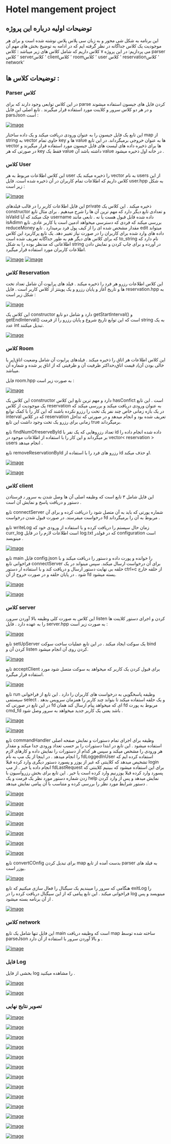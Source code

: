 # Hotel mangement project

## توضیحات اولیه درباره این پروژه

این برنامه به شکل شی محور و به زبان سی پلاس پلاس نوشته شده است و برای هر موجودیت یک کلاس جداگانه در نظر گرفته ایم  که در ادامه به توضیح بخش های مهم آن می پردازیم:
  در این پروژه ۷ کلاس داریم که شامل کلاس های زیر میباشد :
کلاس parser ٬
کلاس server٬
کلاس client٬
کلاس room٬
کلاس user ٬
کلاس reservation٬
کلاس network٬

## توضیحات کلاس ها :

### Parser کلاس

در این کلاس توابعی وجود دارند که برای parse کردن فایل های جیسون استفاده میشوند و در هر دو کلاس سرور و کلاینت مورد استفاده قرار میگیرند .
تابع اصلی این فایل parsJson است :

[![image](https://www.linkpicture.com/q/parserJson.png)](https://www.linkpicture.com/view.php?img=LPic6413028e7484f1816288767)

این تابع یک فایل جیسون را به عنوان ورودی دریافت میکند و یک داده ساختار map
از string
به vector 
حاوی تمام key ها 
و value ها
به عنوان خروجی برمیگرداند.
در این تابع vector ها 
برای ذخیره داده های لیست های فایل جیسون مورد استفاده قرار میگیرند و در صورتی که هر key فقط 
یک value داشته باشد 
آن value در خانه اول ذخیره میشود .

### کلاس User

ابن کلاس اطلاعات مربوط به هر user را ذخیره میکند
یک vector به
نام users از این کلاس داریم که اطلاعات تمام کاربران در آن ذخیره شده است.
فایل user.hpp به شکل زیر است :

[![image](https://www.linkpicture.com/q/parserJson.png)](https://www.linkpicture.com/view.php?img=LPic6413028e7484f1816288767)

این فایل اطلاعات کاربر را در قالب فیلدهای private ذخیره میکند .
این کلاس یک constructor 
و تعدادی تابع دیگر دارد که مهم ترین آن ها را شرح میدهیم . برای مثال تابع isValid چک میکند که 
آیا username داده شده قابل قبول هست یا نه .
تابعی مانند isAdimn بررسی میکند که فردی که دسترسی میخواهد ادمین است یا کاربر عادی.
تابع reduceMoney مقدار مشخص شده ای را از کیف پول فرد برمیدارد .
تابع edit میتواند داده های وارد شده برای کاربران را در صورت نیاز تغییر دهد.
یک تابع پرکاربرد این کلاس که برای کلاس های دیگر هم به طور جداگانه تعریف شده است to_string نام دارد که اطلاعاتی که مدنظر بوده را
به شکل string در آورده و برای چاپ کردن و نمایش دادن اطلاعات کاربران مورد استفاده قرار میگیرد.

[![image](https://www.linkpicture.com/q/Usercpp1.png)](https://www.linkpicture.com/view.php?img=LPic64130cf04b72f941790233)
[![image](https://www.linkpicture.com/q/Usercpp2.png)](https://www.linkpicture.com/view.php?img=LPic64130cf04b72f941790233)

### کلاس Reservation

این کلاس اطلاعات رزرو هر فرد را ذخیره میکند . فیلد های پرایوت آن شامل تعداد تخت ها و تاریخ آغاز و پایان رزرو و یک پوینتز از کلاس کاربر است .
فایل reservation.hpp به شکل زیر است :

[![image](https://www.linkpicture.com/q/Reservhpp_1.png)](https://www.linkpicture.com/view.php?img=LPic6413240e68a7f1823775595)

این کلاس یک constructor دارد 
و شامل دو تابع getStartInterval()
و getEndInterval()
است که این توابع تاریخ شروع و پایان رزرو را از فرمت string
به یک عدد int تبدیل میکنند.

[![image](https://www.linkpicture.com/q/Reservcpp_1.png)](https://www.linkpicture.com/view.php?img=LPic6413240e68a7f1823775595)

### کلاس Room

این کلاس اطلاعات هر اتاق را ذخیره میکند . فیلدهای پرایوت آن شامل وضعیت اتاق(پر یا خالی بودن آن)٫ قیمت اتاق٫حداکثر ظرفیت آن و ظرفیتی که از اتاق پر شده و شماره آن میباشد.

فایل room.hpp به صورت زیر است :

[![image](https://www.linkpicture.com/q/Roomhpp.png)](https://www.linkpicture.com/view.php?img=LPic64133b14f3ea51144886599)

این کلاس  یک constructor دارد و
مهم ترین تابع این کلاس hasConfict است .
این تابع یک موجودیت از کلاس reservation به عنوان ورودی دریافت میکند و 
بررسی میکند که در یک بازه زمانی خاص چند نفر یک تخت را رزرو نکرده باشند که این کار را با کمک توابع interval که در 
کلاس reservation تعریف شده بود و انجام میدهد 
و در صورتی که تداخل زمانی برای رزرو یک تخت وجود داشت این تابع true برمیگرداند.

تابع findNumOfreserveById تعداد رزروهایی که یک نفر 
با id داده شده انجام داده را بر میگرداند و 
این کار را با استفاده از اطلاعات موجود در vector< reservation > users انجام میدهد .

تابع removeReservationById رزرو های فرد را با استفاده 
از id او حذف میکند.

[![image](https://www.linkpicture.com/q/Roomcpp1.png)](https://www.linkpicture.com/view.php?img=LPic64133b14f3ea51144886599)

[![image](https://www.linkpicture.com/q/Roomcpp2.png)](https://www.linkpicture.com/view.php?img=LPic64133b14f3ea51144886599)

### کلاس client 

این فایل شامل ۳ تابع است که وظیفه اصلی آن ها وصل شدن به سرور ٫ فرستادن دستور و دریافت پاسخ و نمایش آن است . 

تابع connectServer شماره پورتی که باید به آن متصل شود را دریافت کرده و برای آن درخواست میفرستد.
در صورت قبول شدن درخواست fd مربوط به آن را برمیگرداند .

تابع writeLog زمان حال سیستم را دریافت کرده و با استفاده از ورودی خود 
که curr_log است اطلاعات لازم را در 
فایل log.txt 
که در فولدر configuration است مینویسد .

[![image](https://www.linkpicture.com/q/client1.png)](https://www.linkpicture.com/view.php?img=LPic641342e3b879c1799715608)

تابع main 
فایل config.json را خوانده و پورت داده و دستور را دریافت میکند و با 
فراخوانی تابع connectServer برای آن درخواست ارسال میکند.
سپس مینواند در یک حلقه بی نهایت دستور ارسال و دریافت کند و با استفاده ار دستور ctrl+c از حلقه خارج شود .
در پایان حلقه و در صورت خروج از آن fd یسته میشود.

[![image](https://www.linkpicture.com/q/client2.png)](https://www.linkpicture.com/view.php?img=LPic641342e3b879c1799715608)

[![image](https://www.linkpicture.com/q/client3.png)](https://www.linkpicture.com/view.php?img=LPic641342e3b879c1799715608)


### کلاس server 

این کلاس به صورت کلی وظیفه بالا آوردن سرور٫ listen کردن و اجرای دستور کلاینت ها را به عهده دارد .
فایل server.hpp به صورت زیر است :

[![image](https://www.linkpicture.com/q/serverhpp.png)](https://www.linkpicture.com/view.php?img=LPic64134c9d447391850347168)

تابع setUpServer یک سوکت ایجاد میکند . 
در این تابع عملیات ساخت سوکت bind کردن آن 
و listen کردن روی آن انجام میشود.

[![image](https://www.linkpicture.com/q/setupserver.png)](https://www.linkpicture.com/view.php?img=LPic64134d11d82ec975450604)

تابع acceptClient برای قبول کردن یک کاربر که میخواهد به سوکت متصل شود مورد استفاده قرار میگیرد.

[![image](https://www.linkpicture.com/q/accceptthing.png)](https://www.linkpicture.com/view.php?img=LPic641356e401011276453938)

تابع run وظیفه پاسخگویی به درخواست های کاربران را دارد .
این تابع از فراخوانی سیستمی select و یک حلقه استفاده میکند تا بتواند چند کاربر را همزمان سرویس بدهد .
در این تابع در صورتی که fd ای که میخواهد پیام ارسال کند 
همان fd مربوط به 
پورت cmd_fd باشد یعنی یک کاربر جدید میخواهد به سرور وصل شود .


[![image](https://www.linkpicture.com/q/قعد.png)](https://www.linkpicture.com/view.php?img=LPic6413581b6031e1118534929)

[![image](https://www.linkpicture.com/q/قعد۲.png)](https://www.linkpicture.com/view.php?img=LPic6413581b6031e1118534929)

تابع commandHandler وظیفه برای اجرای تمام دستورات و نمایش صفحه اصلی استفاده میشود .
این تابع در ابتدا دستورات را یر حسب تعداد ورودی جدا میکند و مقدار هر ورودی را مشخص میکند و سپس هر کدام از دستورات را نمایش داده و کارهای لازم را انجام میدهد .
در اینجا از یک مپ به نام fdLoggedInUser استفاده کرده ایم که تشخیص میدهد که کلاینتی که غیر از یوزر و پسورد دستور دیگری وارد کرده
قبلا login انجام داده یا خیر .
از مپ fdLastRequest برای این استفاده میشود که ببینیم کلاینتی که پسورد وارد کرده قبلا یوزرنیم وارد کرده است یا خیر .
این تابع برای بخش رزرواسیون با زدن شماره دستور مورد نظر یک فرمت و یک help نمایش میدهد و 
پس از وارد کردن دستور شرایط مورد نظر را بررسی کرده و متناسب با آن پیامی نمایش میدهد . 

[![image](https://www.linkpicture.com/q/قعد۲.png)](https://www.linkpicture.com/view.php?img=LPic6413581b6031e1118534929)

[![image](https://www.linkpicture.com/q/قعد۲.png)](https://www.linkpicture.com/view.php?img=LPic6413581b6031e1118534929)

[![image](https://www.linkpicture.com/q/قعد۲.png)](https://www.linkpicture.com/view.php?img=LPic6413581b6031e1118534929)

[![image](https://www.linkpicture.com/q/قعد۲.png)](https://www.linkpicture.com/view.php?img=LPic6413581b6031e1118534929)

[![image](https://www.linkpicture.com/q/قعد۲.png)](https://www.linkpicture.com/view.php?img=LPic6413581b6031e1118534929)

[![image](https://www.linkpicture.com/q/قعد۲.png)](https://www.linkpicture.com/view.php?img=LPic6413581b6031e1118534929)

[![image](https://www.linkpicture.com/q/قعد۲.png)](https://www.linkpicture.com/view.php?img=LPic6413581b6031e1118534929)




تابع convertCOnfig برای تبدیل 
کردن map بدست آمده از 
تابع parser 
به فیلد های یوزر است.

[![image](https://www.linkpicture.com/q/convertConfig.png)](https://www.linkpicture.com/view.php?img=LPic64135ba1084ba393989122)

هنگامی که سرور را میبندیم یک سیگنال را فعال سازی میکنیم که تابع exitLog را فراخوانی میکند .
این تابع پیامی که از این سیگنال دریافت کرده را در log مینویسد و پس از آن برنامه بسته میشود .

[![image](https://www.linkpicture.com/q/latestShit.png)](https://www.linkpicture.com/view.php?img=LPic64136efd0cd2b747535894)


### کلاس network 

این فایل تنها شامل یک تابع main است که وظیفه 
دریافت map ساخته شده 
توسط parseJson و 
بالا آوردن سرور با استفاده از آن دارد .

[![image](https://www.linkpicture.com/q/Network_2.png)](https://www.linkpicture.com/view.php?img=LPic64135d7ced86b905615975)


### فایل Log

بخشی از فایل log را مشاهده میکنید .

[![image](https://www.linkpicture.com/q/Screen-Shot-2023-03-16-at-11.07.28-PM.png)](https://www.linkpicture.com/view.php?img=LPic64137044785df560896526)

[![image](https://www.linkpicture.com/q/Screen-Shot-2023-03-16-at-11.07.35-PM.png)](https://www.linkpicture.com/view.php?img=LPic64137044785df560896526)



###  تصویر نتایج نهایی 

[![image](https://www.linkpicture.com/q/Screenshot-994.png)](https://www.linkpicture.com/view.php?img=LPic641378930dda6918621759)

[![image](https://www.linkpicture.com/q/Screenshot-995.png)](https://www.linkpicture.com/view.php?img=LPic641378930dda6918621759)  

[![image](https://www.linkpicture.com/q/Screenshot-996.png)](https://www.linkpicture.com/view.php?img=LPic641378930dda6918621759)

[![image](https://www.linkpicture.com/q/Screenshot-997.png)](https://www.linkpicture.com/view.php?img=LPic641378930dda6918621759)

[![image](https://www.linkpicture.com/q/Screenshot-998.png)](https://www.linkpicture.com/view.php?img=LPic641378930dda6918621759)

[![image](https://www.linkpicture.com/q/Screenshot-999.png)](https://www.linkpicture.com/view.php?img=LPic641378930dda6918621759)

[![image](https://www.linkpicture.com/q/Screenshot-1000.png)](https://www.linkpicture.com/view.php?img=LPic641378930dda6918621759)

[![image](https://www.linkpicture.com/q/Screenshot-1001.png)](https://www.linkpicture.com/view.php?img=LPic641378930dda6918621759)

[![image](https://www.linkpicture.com/q/Screenshot-1002.png)](https://www.linkpicture.com/view.php?img=LPic641378930dda6918621759)

[![image](https://www.linkpicture.com/q/Screenshot-1003.png)](https://www.linkpicture.com/view.php?img=LPic641378930dda6918621759)

[![image](https://www.linkpicture.com/q/Screenshot-1004.png)](https://www.linkpicture.com/view.php?img=LPic641378930dda6918621759)

[![image](https://www.linkpicture.com/q/Screenshot-1005.png)](https://www.linkpicture.com/view.php?img=LPic641378930dda6918621759)

[![image](https://www.linkpicture.com/q/Screenshot-1006.png)](https://www.linkpicture.com/view.php?img=LPic641378930dda6918621759)

